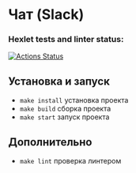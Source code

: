 # Чат (Slack)

### Hexlet tests and linter status:

[![Actions Status](https://github.com/SimichAlexander/frontend-project-12/actions/workflows/hexlet-check.yml/badge.svg)](https://github.com/SimichAlexander/frontend-project-12/actions)

## Установка и запуск

- `make install` установка проекта
- `make build` сборка проекта
- `make start` запуск проекта

## Дополнительно

- `make lint` проверка линтером
